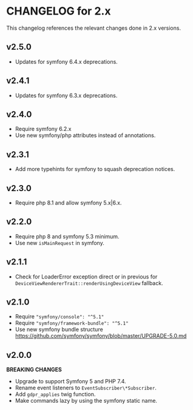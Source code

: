 # CHANGELOG for 2.x
This changelog references the relevant changes done in 2.x versions.


## v2.5.0
* Updates for symfony 6.4.x deprecations.


## v2.4.1
* Updates for symfony 6.3.x deprecations.


## v2.4.0
* Require symfony 6.2.x
* Use new symfony/php attributes instead of annotations.


## v2.3.1
* Add more typehints for symfony to squash deprecation notices.


## v2.3.0
* Require php 8.1 and allow symfony 5.x|6.x.


## v2.2.0
* Require php 8 and symfony 5.3 minimum.
* Use new `isMainRequest` in symfony.


## v2.1.1
* Check for LoaderError exception direct or in previous for `DeviceViewRendererTrait::renderUsingDeviceView` fallback.


## v2.1.0
* Require `"symfony/console": "^5.1"`
* Require `"symfony/framework-bundle": "^5.1"`
* Use new symfony bundle structure https://github.com/symfony/symfony/blob/master/UPGRADE-5.0.md


## v2.0.0
__BREAKING CHANGES__

* Upgrade to support Symfony 5 and PHP 7.4.
* Rename event listeners to `EventSubscriber\*Subscriber`.
* Add `gdpr_applies` twig function.
* Make commands lazy by using the symfony static name.
